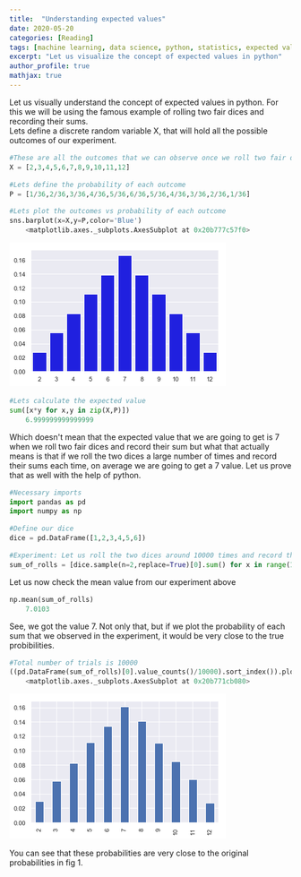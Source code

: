 ```yaml
---
title:  "Understanding expected values"
date: 2020-05-20
categories: [Reading]
tags: [machine learning, data science, python, statistics, expected value]
excerpt: "Let us visualize the concept of expected values in python"
author_profile: true
mathjax: true
---
```


Let us visually understand the concept of expected values in python. For this we will be using the famous example of rolling two fair dices and recording their sums.  
Lets define a discrete random variable X, that will hold all the possible outcomes of our experiment.

```python
#These are all the outcomes that we can observe once we roll two fair dices and record their sum
X = [2,3,4,5,6,7,8,9,10,11,12]
```

```python
#Lets define the probability of each outcome
P = [1/36,2/36,3/36,4/36,5/36,6/36,5/36,4/36,3/36,2/36,1/36]
```

```python
#Lets plot the outcomes vs probability of each outcome
sns.barplot(x=X,y=P,color='Blue')
    <matplotlib.axes._subplots.AxesSubplot at 0x20b777c57f0>
```

![png](/projects/Expected_value/images/Expected_value_4_1.png)

```python
#Lets calculate the expected value
sum([x*y for x,y in zip(X,P)])
    6.999999999999999
```

Which doesn't mean that the expected value that we are going to get is 7 when we roll two fair dices and record their sum but what that actually means is that if we roll the two dices a large number of times and record their sums each time, on average we are going to get a 7 value. Let us prove that as well with the help of python.

```python
#Necessary imports
import pandas as pd
import numpy as np
```

```python
#Define our dice
dice = pd.DataFrame([1,2,3,4,5,6])
```

```python
#Experiment: Let us roll the two dices around 10000 times and record their sum
sum_of_rolls = [dice.sample(n=2,replace=True)[0].sum() for x in range(10000)]
```

Let us now check the mean value from our experiment above

```python
np.mean(sum_of_rolls)
    7.0103
```

See, we got the value 7. Not only that, but if we plot the probability of each sum that we observed in the experiment, it would be very close to the true probibilities.

```python
#Total number of trials is 10000
((pd.DataFrame(sum_of_rolls)[0].value_counts()/10000).sort_index()).plot(kind='bar')
    <matplotlib.axes._subplots.AxesSubplot at 0x20b771cb080>
```

![png](/projects/Expected_value/images/Expected_value_13_1.png)

You can see that these probabilities are very close to the original probabilities in fig 1.

